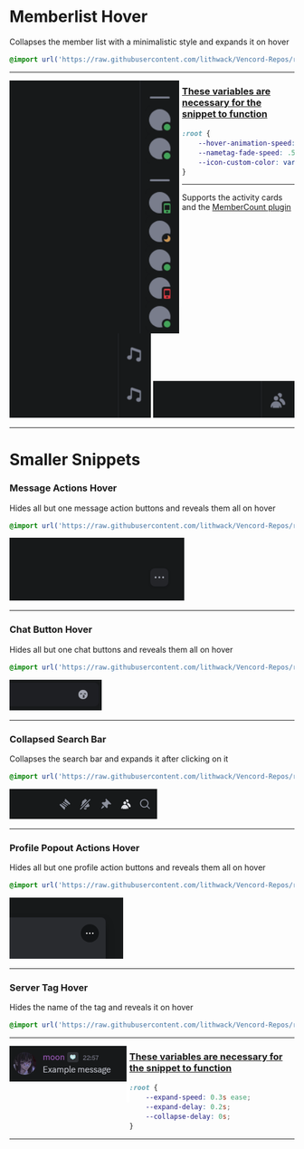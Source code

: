 # Memberlist Hover
Collapses the member list with a minimalistic style and expands it on hover
```css
@import url('https://raw.githubusercontent.com/lithwack/Vencord-Repos/refs/heads/main/Memberlist%20Hover');
```
---

<img align="left" width="300" src="Images/Memberlist.gif"> <img align="left" width="5" height="400" src="Images/gap.png">

### <ins>**These variables are necessary for the snippet to function**</ins>
```css
:root {
    --hover-animation-speed: 0.3s;
    --nametag-fade-speed: .5s ease-in;
    --icon-custom-color: var(--channels-default);
}
```

---
Supports the activity cards and the [MemberCount plugin](https://vencord.dev/plugins/MemberCount)
<p align="center">
    <img width="250" src="Images/Activity-Cards.gif">
    <img width="250" src="Images/MemberCount.gif">
</p>

---
# Smaller Snippets
### Message Actions Hover
Hides all but one message action buttons and reveals them all on hover
```css
@import url('https://raw.githubusercontent.com/lithwack/Vencord-Repos/refs/heads/main/Message%20Actions%20Hover');
```
<p align="left">
  <img src="Images/Message-Action-Hover.gif">
</p>

---
### Chat Button Hover
Hides all but one chat buttons and reveals them all on hover
```css
@import url('https://raw.githubusercontent.com/lithwack/Vencord-Repos/refs/heads/main/Action%20Button%20Hover');
```
<p align="left">
  <img src="Images/Chat-Button-Hover.gif">
</p>

---
### Collapsed Search Bar 
Collapses the search bar and expands it after clicking on it
```css
@import url('https://raw.githubusercontent.com/lithwack/Vencord-Repos/refs/heads/main/Collapsed%20Search%20Bar');
```
<p aligh="left">
  <img src="Images/Seach-Bar-Hover.gif">
</p>

---
### Profile Popout Actions Hover
Hides all but one profile action buttons and reveals them all on hover
```css
@import url('https://raw.githubusercontent.com/lithwack/Vencord-Repos/refs/heads/main/Profile%20Popout%20Actions%20Hover');
```
<p aligh="left">
  <img src="Images/Profile-Actions-Hover.gif">
</p>

---
### Server Tag Hover 
Hides the name of the tag and reveals it on hover
```css
@import url('https://raw.githubusercontent.com/lithwack/Vencord-Repos/refs/heads/main/Server%20Tag%20Hover');
```
---
<img align="left" src="Images/Server-Tag-Hover.gif"> <img align="left" width="5" height="100" src="Images/gap.png">

### <ins>**These variables are necessary for the snippet to function**</ins>
```css
:root {
    --expand-speed: 0.3s ease;
    --expand-delay: 0.2s;
    --collapse-delay: 0s;
}
```

---
